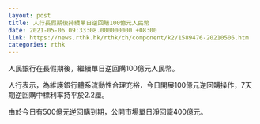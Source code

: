 ```yaml
---
layout: post
title: 人行長假期後持續單日逆回購100億元人民幣
date: 2021-05-06 09:33:08.000000000 +08:00
link: https://news.rthk.hk/rthk/ch/component/k2/1589476-20210506.htm
categories: rthk
---
```


人民銀行在長假期後，繼續單日逆回購100億元人民幣。

人行表示，為維護銀行體系流動性合理充裕，今日開展100億元逆回購操作，7天期逆回購中標利率持平於2.2厘。

由於今日有500億元逆回購到期，公開市場單日淨回籠400億元。
